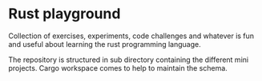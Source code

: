 # Rust playground
Collection of exercises, experiments, code challenges and whatever is fun and useful about learning the rust programming language.

The repository is structured in sub directory containing the different mini projects. Cargo workspace comes to help to maintain the schema.